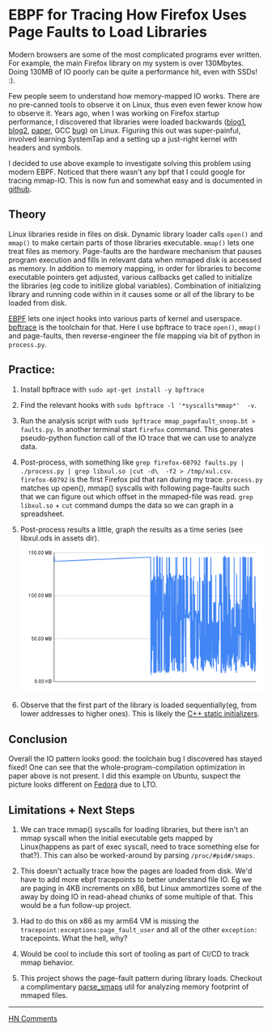 # EBPF for Tracing How Firefox Uses Page Faults to Load Libraries

Modern browsers are some of the most complicated programs ever written. For example, the main Firefox library on my system is over 130Mbytes. Doing 130MB of IO poorly can be quite a performance hit, even with SSDs! :). 

Few people seem to understand how memory-mapped IO works. There are no pre-canned tools to observe it on Linux, thus even even fewer know how to observe it. Years ago, when I was working on Firefox startup performance, I discovered that libraries were loaded backwards ([blog1](https://htmlpreview.github.io/?https://github.com/tarasglek/taras.glek.net.old/blob/jekyll/blog/2010/03/24/linux-why-loading-binaries-from-disk-sucks/index.html), [blog2](https://htmlpreview.github.io/?https://github.com/tarasglek/taras.glek.net.old/blob/jekyll/blog/2010/05/27/startup-backward-constructors/index.html), [paper](https://arxiv.org/pdf/1010.2196.pdf), GCC [bug](https://gcc.gnu.org/bugzilla/show_bug.cgi?id=46770)) on Linux. Figuring this out was super-painful, involved learning SystemTap and a setting up a just-right kernel with headers and symbols.

I decided to use above example to investigate solving this problem using modern EBPF. Noticed that there wasn't any bpf that I could google for tracing mmap-IO. This is now fun and somewhat easy and is documented in [github](https://github.com/tarasglek/bpftrace_pagefaults).

## Theory

Linux libraries reside in files on disk. Dynamic library loader calls `open()` and `mmap()` to make certain parts of those libraries executable. `mmap()` lets one treat files as memory. Page-faults are the hardware mechanism that pauses program execution and fills in relevant data when mmaped disk is accessed as memory. In addition to memory mapping, in order for libraries to become executable pointers get adjusted, various callbacks get called to initialize the libraries (eg code to initilize global variables). Combination of initializing library and running code within in it causes some or all of the library to be loaded from disk.

[EBPF](https://ebpf.io/) lets one inject hooks into various parts of kernel and userspace. [bpftrace](https://github.com/iovisor/bpftrace) is the toolchain for that. Here I use bpftrace to trace `open()`, `mmap()` and page-faults, then reverse-engineer the file mapping via bit of python in `process.py`.


## Practice:

1. Install bpftrace with `sudo apt-get install -y bpftrace` 

2. Find the relevant hooks with `sudo bpftrace -l '*syscalls*mmap*'  -v`.

3. Run the analysis script with `sudo bpftrace mmap_pagefault_snoop.bt > faults.py`. In another terminal start `firefox` command. This generates pseudo-python function call of the IO trace that we can use to analyze data.

4. Post-process, with something like `grep firefox-60792 faults.py | ./process.py | grep libxul.so |cut -d\  -f2 > /tmp/xul.csv`. `firefox-60792` is the first Firefox pid that ran during my trace. `process.py` matches up open(), mmap() syscalls with following page-faults such that we can figure out which offset in the mmaped-file was read. `grep libxul.so` + `cut` command dumps the data so we can graph in a spreadsheet.

5. Post-process results a little, graph the results as a time series (see libxul.ods in assets dir).
![Pretty!](https://github.com/tarasglek/bpftrace_pagefaults/blob/main/artifacts/chart.png?raw=true)

6. Observe that the first part of the library is loaded sequentially(eg, from lower addresses to higher ones). This is likely the [C++ static initializers](https://pabloariasal.github.io/2020/01/02/static-variable-initialization/). 

## Conclusion

Overall the IO pattern looks good: the toolchain bug I discovered has stayed fixed! One can see that the whole-program-compilation optimization in paper above is not present. I did this example on Ubuntu, suspect the picture looks different on [Fedora](https://fedoraproject.org/wiki/LTOByDefault#Current_status) due to LTO.

## Limitations + Next Steps

1. We can trace mmap() syscalls for loading libraries, but there isn't an mmap syscall when the initial executable gets mapped by Linux(happens as part of exec syscall, need to trace something else for that?). This can also be worked-around by parsing `/proc/#pid#/smaps`.

2. This doesn't actually trace how the pages are loaded from disk. We'd have to add more ebpf tracepoints to better understand file IO. Eg we are paging in 4KB increments on x86, but Linux ammortizes some of the away by doing IO in read-ahead chunks of some multiple of that. This would be a fun follow-up project.

3. Had to do this on x86 as my arm64 VM is missing the `tracepoint:exceptions:page_fault_user` and all of the other `exception:` tracepoints. What the hell, why?

4. Would be cool to include this sort of tooling as part of CI/CD to track mmap behavior.

5. This project shows the page-fault pattern during library loads. Checkout a complimentary [parse_smaps](https://github.com/craig08/parse_smaps) util for analyzing memory footprint of mmaped files.


---------
[HN Comments](https://news.ycombinator.com/item?id=30440162)